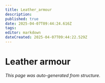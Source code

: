 ```yaml
---
title: Leather_armour
description: 
published: true
date: 2025-04-07T09:44:24.616Z
tags: 
editor: markdown
dateCreated: 2025-04-07T09:44:22.529Z
---
```


# Leather armour

*This page was auto-generated from structure.*